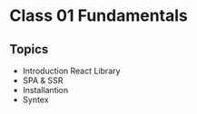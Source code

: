 # Class 01 Fundamentals

## Topics

- Introduction React Library
- SPA & SSR
- Installantion
- Syntex